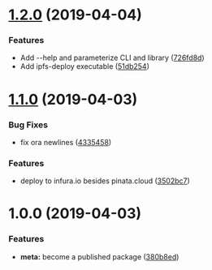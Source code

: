 # [1.2.0](https://github.com/agentofuser/ipfs-deploy/compare/v1.1.0...v1.2.0) (2019-04-04)

### Features

- Add --help and parameterize CLI and library
  ([726fd8d](https://github.com/agentofuser/ipfs-deploy/commit/726fd8d))
- Add ipfs-deploy executable
  ([51db254](https://github.com/agentofuser/ipfs-deploy/commit/51db254))

# [1.1.0](https://github.com/agentofuser/ipfs-deploy/compare/v1.0.0...v1.1.0) (2019-04-03)

### Bug Fixes

- fix ora newlines
  ([4335458](https://github.com/agentofuser/ipfs-deploy/commit/4335458))

### Features

- deploy to infura.io besides pinata.cloud
  ([3502bc7](https://github.com/agentofuser/ipfs-deploy/commit/3502bc7))

# 1.0.0 (2019-04-03)

### Features

- **meta:** become a published package
  ([380b8ed](https://github.com/agentofuser/ipfs-deploy/commit/380b8ed))
